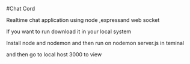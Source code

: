 #Chat Cord 

Realtime chat application using node ,expressand web socket

If you want to run download it in your local system

Install node and nodemon and then run on nodemon server.js in teminal

and then go to local host 3000 to view


